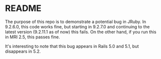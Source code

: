 # README

The purpose of this repo is to demonstrate a potential bug in JRuby.  In 9.2.6.0, this code works fine, but starting
in 9.2.7.0 and continuing to the latest version (9.2.11.1 as of now) this fails.  On the other hand, if you run this
in MRI 2.5, this passes fine.

It's interesting to note that this bug appears in Rails 5.0 and 5.1, but disappears in 5.2.
